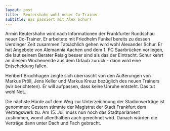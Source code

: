 ```yaml
---
layout: post
title:  Reutershahn wohl neuer Co-Trainer
subtitle: Was passiert mit Alex Schur?
---
```


Armin Reutershahn wird nach Informationen der Frankfurter Rundschau neuer Co-Trainer. Er arbeitete mit Friedhelm Funkel bereits zu dessen Uerdinger Zeit zusammen.Tatsächlich gehen wird wohl Alexander Schur. Er hat Angebote von Alemannia Aachen und dem 1. FC Saarbrücken vorliegen, die laut seinem Berater Reisig besser sind als das der Eintracht. Schur kehrt an diesem Wochenende aus dem Urlaub zurück - dann wird eine Entscheidung fallen.

Heribert Bruchhagen zeigte sich überrascht von den Äußerungen von Markus Pröll, Jens Keller und Markus Kreuz bezüglich des neuen Trainers (wir berichteten). Er will aufpassen, dass keine Unruhe entsteht. Das tut wohl Not...

Die nächste Hürde auf dem Weg zur Unterzeichnung der Stadionverträge ist genommen: Gestern stimmte der Magistrat der Stadt Frankfurt dem Vertragswerk zu. Am 15. Juli muss nun noch das Stadtparlament zustimmen, womit allenthalben auch gerechnet wird. Danach würden die Verträge dann unter Dach und Fach gebracht.
